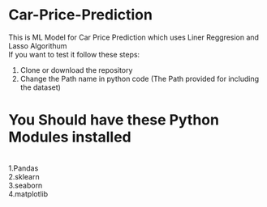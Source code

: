 # Car-Price-Prediction
This is ML Model for Car Price Prediction which uses Liner Reggresion and Lasso Algorithum <br>
If you want to test it follow these steps: <br>
1. Clone or download the repository <br>
2. Change the Path name in python code (The Path provided for including the dataset)<br>

<h1>You Should have these Python Modules installed </h1><br>
1.Pandas <br>
2.sklearn<br>
3.seaborn<br>
4.matplotlib<br>

